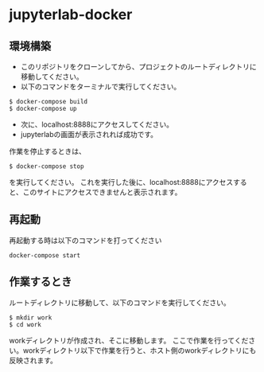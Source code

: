 # jupyterlab-docker 
## 環境構築
- このリポジトリをクローンしてから、プロジェクトのルートディレクトリに移動してください。
- 以下のコマンドをターミナルで実行してください。
```
$ docker-compose build
$ docker-compose up
```


- 次に、localhost:8888にアクセスしてください。
- jupyterlabの画面が表示されれば成功です。

作業を停止するときは、
```
$ docker-compose stop
```
を実行してください。
これを実行した後に、localhost:8888にアクセスすると、このサイトにアクセスできませんと表示されます。

## 再起動
再起動する時は以下のコマンドを打ってください
```
docker-compose start
```

## 作業するとき
ルートディレクトリに移動して、以下のコマンドを実行してください。
```
$ mkdir work
$ cd work
```
workディレクトリが作成され、そこに移動します。
ここで作業を行ってください。workディレクトリ以下で作業を行うと、ホスト側のworkディレクトリにも反映されます。